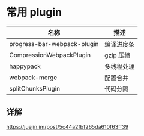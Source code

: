 # 常用 plugin

| 名称                        | 描述       |
| --------------------------- | ---------- |
| progress-bar-webpack-plugin | 编译进度条 |
| CompressionWebpackPlugin    | gzip 压缩  |
| happypack                   | 多线程处理 |
| webpack-merge               | 配置合并   |
| splitChunksPlugin           | 代码分隔   |



## 详解

https://juejin.im/post/5c44a2fbf265da610f63ff39
